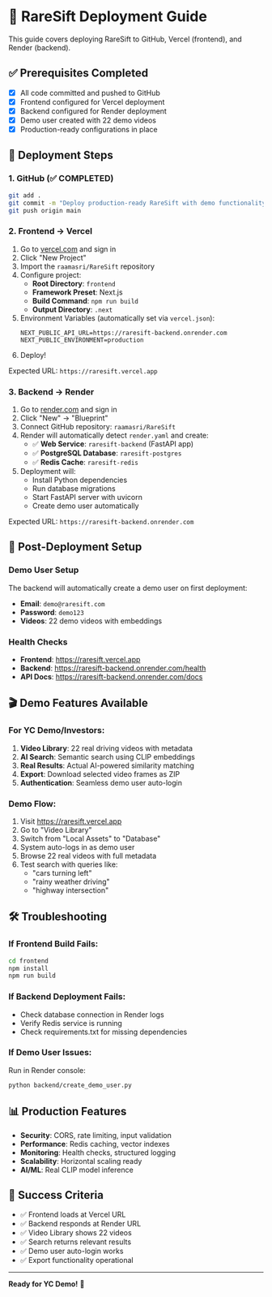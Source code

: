 # 🚀 RareSift Deployment Guide

This guide covers deploying RareSift to GitHub, Vercel (frontend), and Render (backend).

## ✅ Prerequisites Completed

- [x] All code committed and pushed to GitHub
- [x] Frontend configured for Vercel deployment
- [x] Backend configured for Render deployment
- [x] Demo user created with 22 demo videos
- [x] Production-ready configurations in place

## 🎯 Deployment Steps

### 1. GitHub (✅ COMPLETED)
```bash
git add .
git commit -m "Deploy production-ready RareSift with demo functionality"
git push origin main
```

### 2. Frontend → Vercel
1. Go to [vercel.com](https://vercel.com) and sign in
2. Click "New Project"
3. Import the `raamasri/RareSift` repository
4. Configure project:
   - **Root Directory**: `frontend`
   - **Framework Preset**: Next.js
   - **Build Command**: `npm run build`
   - **Output Directory**: `.next`
5. Environment Variables (automatically set via `vercel.json`):
   ```
   NEXT_PUBLIC_API_URL=https://raresift-backend.onrender.com
   NEXT_PUBLIC_ENVIRONMENT=production
   ```
6. Deploy!

Expected URL: `https://raresift.vercel.app`

### 3. Backend → Render
1. Go to [render.com](https://render.com) and sign in
2. Click "New" → "Blueprint"
3. Connect GitHub repository: `raamasri/RareSift`
4. Render will automatically detect `render.yaml` and create:
   - ✅ **Web Service**: `raresift-backend` (FastAPI app)
   - ✅ **PostgreSQL Database**: `raresift-postgres` 
   - ✅ **Redis Cache**: `raresift-redis`
5. Deployment will:
   - Install Python dependencies
   - Run database migrations
   - Start FastAPI server with uvicorn
   - Create demo user automatically

Expected URL: `https://raresift-backend.onrender.com`

## 🔧 Post-Deployment Setup

### Demo User Setup
The backend will automatically create a demo user on first deployment:
- **Email**: `demo@raresift.com`
- **Password**: `demo123`
- **Videos**: 22 demo videos with embeddings

### Health Checks
- **Frontend**: https://raresift.vercel.app
- **Backend**: https://raresift-backend.onrender.com/health
- **API Docs**: https://raresift-backend.onrender.com/docs

## 🎬 Demo Features Available

### For YC Demo/Investors:
1. **Video Library**: 22 real driving videos with metadata
2. **AI Search**: Semantic search using CLIP embeddings
3. **Real Results**: Actual AI-powered similarity matching
4. **Export**: Download selected video frames as ZIP
5. **Authentication**: Seamless demo user auto-login

### Demo Flow:
1. Visit https://raresift.vercel.app
2. Go to "Video Library" 
3. Switch from "Local Assets" to "Database"
4. System auto-logs in as demo user
5. Browse 22 real videos with full metadata
6. Test search with queries like:
   - "cars turning left"
   - "rainy weather driving"
   - "highway intersection"

## 🛠️ Troubleshooting

### If Frontend Build Fails:
```bash
cd frontend
npm install
npm run build
```

### If Backend Deployment Fails:
- Check database connection in Render logs
- Verify Redis service is running
- Check requirements.txt for missing dependencies

### If Demo User Issues:
Run in Render console:
```bash
python backend/create_demo_user.py
```

## 📊 Production Features

- **Security**: CORS, rate limiting, input validation
- **Performance**: Redis caching, vector indexes
- **Monitoring**: Health checks, structured logging
- **Scalability**: Horizontal scaling ready
- **AI/ML**: Real CLIP model inference

## 🎯 Success Criteria

- ✅ Frontend loads at Vercel URL
- ✅ Backend responds at Render URL
- ✅ Video Library shows 22 videos
- ✅ Search returns relevant results
- ✅ Demo user auto-login works
- ✅ Export functionality operational

---

**Ready for YC Demo!** 🚀